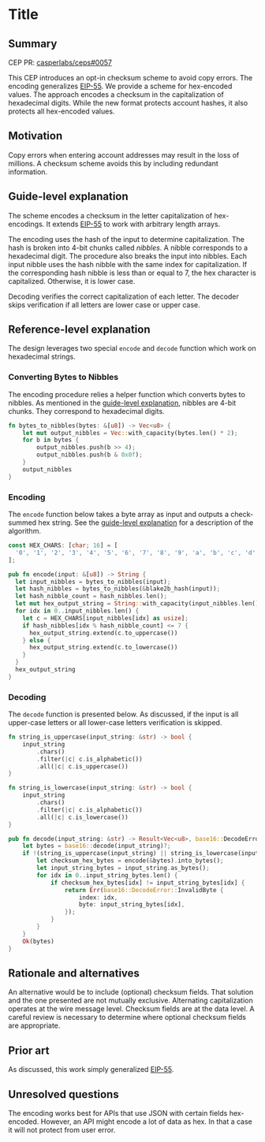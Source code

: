 # Title

## Summary

[summary]: #summary

CEP PR: [casperlabs/ceps#0057](https://github.com/casperlabs/ceps/pull/0057)

This CEP introduces an opt-in checksum scheme to avoid copy errors.
The encoding generalizes [EIP-55][1]. We provide a scheme for
hex-encoded values. The approach encodes a checksum in the
capitalization of hexadecimal digits. While the new format protects
account hashes, it also protects all hex-encoded values.

[1]: https://eips.ethereum.org/EIPS/eip-55

## Motivation

[motivation]: #motivation

Copy errors when entering account addresses may result in the loss of
millions. A checksum scheme avoids this by including redundant
information.

## Guide-level explanation

[guide-level-explanation]: #guide-level-explanation

The scheme encodes a checksum in the letter capitalization of hex-encodings.
It extends [EIP-55][1] to work with arbitrary length arrays.

The encoding uses the hash of the input to determine capitalization.
The hash is broken into 4-bit chunks called *nibbles*. A nibble
corresponds to a hexadecimal digit. The procedure also breaks the
input into nibbles. Each input nibble uses the hash nibble with the
same index for capitalization. If the corresponding hash nibble is
less than or equal to 7, the hex character is capitalized. Otherwise,
it is lower case.

Decoding verifies the correct capitalization of each letter. The
decoder skips verification if all letters are lower case or upper
case.

[1]: https://eips.ethereum.org/EIPS/eip-55

## Reference-level explanation

[reference-level-explanation]: #reference-level-explanation

The design leverages two special `encode` and `decode` function which
work on hexadecimal strings.

### Converting Bytes to Nibbles

The encoding procedure relies a helper function which converts bytes
to nibbles. As mentioned in the [guide-level explanation](#guide-level-explanation), nibbles are 4-bit chunks. They
correspond to hexadecimal digits.

```rust
fn bytes_to_nibbles(bytes: &[u8]) -> Vec<u8> {
    let mut output_nibbles = Vec::with_capacity(bytes.len() * 2);
    for b in bytes {
        output_nibbles.push(b >> 4);
        output_nibbles.push(b & 0x0f);
    }
    output_nibbles
}
```

### Encoding

The `encode` function below takes a byte array as input and outputs a
check-summed hex string. See the [guide-level
explanation](#guide-level-explanation) for a description of the
algorithm.

```rust
const HEX_CHARS: [char; 16] = [
  '0', '1', '2', '3', '4', '5', '6', '7', '8', '9', 'a', 'b', 'c', 'd', 'e', 'f',
];

pub fn encode(input: &[u8]) -> String {
  let input_nibbles = bytes_to_nibbles(input);
  let hash_nibbles = bytes_to_nibbles(&blake2b_hash(input));
  let hash_nibble_count = hash_nibbles.len();
  let mut hex_output_string = String::with_capacity(input_nibbles.len());
  for idx in 0..input_nibbles.len() {
    let c = HEX_CHARS[input_nibbles[idx] as usize];
    if hash_nibbles[idx % hash_nibble_count] <= 7 {
      hex_output_string.extend(c.to_uppercase())
    } else {
      hex_output_string.extend(c.to_lowercase())
    }
  }
  hex_output_string
}
```

### Decoding

The `decode` function is presented below. As discussed, if the input
is all upper-case letters or all lower-case letters verification is
skipped.

```rust
fn string_is_uppercase(input_string: &str) -> bool {
    input_string
        .chars()
        .filter(|c| c.is_alphabetic())
        .all(|c| c.is_uppercase())
}

fn string_is_lowercase(input_string: &str) -> bool {
    input_string
        .chars()
        .filter(|c| c.is_alphabetic())
        .all(|c| c.is_lowercase())
}

pub fn decode(input_string: &str) -> Result<Vec<u8>, base16::DecodeError> {
    let bytes = base16::decode(input_string)?;
    if !(string_is_uppercase(input_string) || string_is_lowercase(input_string)) {
        let checksum_hex_bytes = encode(&bytes).into_bytes();
        let input_string_bytes = input_string.as_bytes();
        for idx in 0..input_string_bytes.len() {
            if checksum_hex_bytes[idx] != input_string_bytes[idx] {
                return Err(base16::DecodeError::InvalidByte {
                    index: idx,
                    byte: input_string_bytes[idx],
                });
            }
        }
    }
    Ok(bytes)
}
```

## Rationale and alternatives

[rationale-and-alternatives]: #rationale-and-alternatives

An alternative would be to include (optional) checksum fields. That
solution and the one presented are not mutually exclusive. Alternating
capitalization operates at the wire message level. Checksum fields are
at the data level. A careful review is necessary to determine where
optional checksum fields are appropriate.

## Prior art

[prior-art]: #prior-art

As discussed, this work simply generalized [EIP-55][1].

[1]: https://eips.ethereum.org/EIPS/eip-55

## Unresolved questions

[unresolved-questions]: #unresolved-questions

The encoding works best for APIs that use JSON with certain fields
hex-encoded. However, an API might encode a lot of data as hex. In
that a case it will not protect from user error.